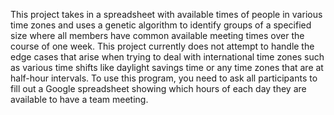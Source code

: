 This project takes in a spreadsheet with available times of people in various
time zones and uses a genetic algorithm to identify groups of a specified
size where all members have common available meeting times over the course of
one week.
This project currently does not attempt to handle the edge cases that arise
when trying to deal with international time zones such as various time shifts
like daylight savings time or any time zones that are at half-hour intervals.
To use this program, you need to ask all participants to fill out a Google
spreadsheet showing which hours of each day they are available to have a
team meeting.
